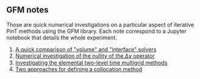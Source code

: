 ## GFM notes

Those are quick numerical investigations on a particular aspect of iterative PinT methods using the GFM library.
Each note correspond to a Jupyter notebook that details the whole experiment.

1. [A quick comparison of "volume" and "interface" solvers](./GFM_Note-1.ipynb)
2. [Numerical investigation of the nullity of the Δ𝜒 operator](./GFM_Note-2.ipynb)
3. [Investigating the elemental two-level time multigrid methods](./GFM_Note-3.ipynb)
3. [Two approaches for defining a collocation method](./GFM_Note-4.ipynb)